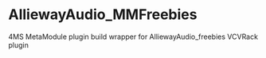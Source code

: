 # AlliewayAudio_MMFreebies
4MS MetaModule plugin build wrapper for AlliewayAudio_freebies VCVRack plugin
